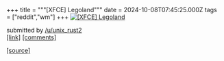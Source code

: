 +++
title = """[XFCE] Legoland"""
date = 2024-10-08T07:45:25.000Z
tags = ["reddit","wm"]
+++
[![[XFCE] Legoland](https://b.thumbs.redditmedia.com/-OSq0R0mmXARaRwuDuDjgBKQ4kiSzT5PWNGYsIUfoFM.jpg "[XFCE] Legoland")](https://www.reddit.com/r/unixporn/comments/1fyuebn/xfce_legoland/)

submitted by [/u/unix\_rust2](https://www.reddit.com/user/unix_rust2)  
[\[link\]](https://www.reddit.com/gallery/1fyuebn) [\[comments\]](https://www.reddit.com/r/unixporn/comments/1fyuebn/xfce_legoland/)

[[source]](https://www.reddit.com/r/unixporn/comments/1fyuebn/xfce_legoland/)
